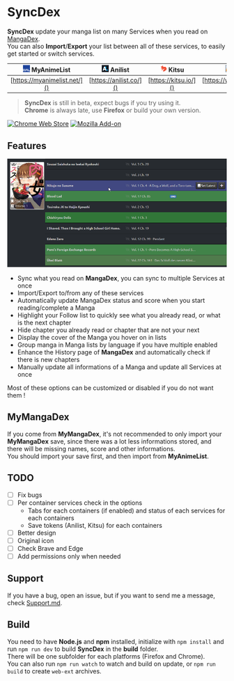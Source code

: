 # SyncDex

**SyncDex** update your manga list on many Services when you read on [MangaDex](https://mangadex.org/).  
You can also **Import**/**Export** your list between all of these services, to easily get started or switch services.

| ![MyAnimeList Icon](icons/mal.png) MyAnimeList | ![Anilist Icon](icons/al.png) Anilist | ![Kitsu Icon](icons/ku.png) Kitsu | ![MangaUpdates Icon](icons/mu.png) MangaUpdates | ![Anime Planet Icon](icons/ap.png) Anime Planet |
|:---:|:---:|:---:|:---:|:---:|
| [https://myanimelist.net/]() | [https://anilist.co/]() | [https://kitsu.io/]() | [https://www.mangaupdates.com/]() | [https://www.anime-planet.com/]() |

> **SyncDex** is still in beta, expect bugs if you try using it.  
> **Chrome** is always late, use **Firefox** or build your own version.

[![Chrome Web Store](https://img.shields.io/chrome-web-store/v/hdlogejanokfcmlbgfdcgnbnpmgdolaa?label=Chrome&logo=google%20chrome&style=for-the-badge)](https://chrome.google.com/webstore/detail/syncdex/hdlogejanokfcmlbgfdcgnbnpmgdolaa)
[![Mozilla Add-on](https://img.shields.io/amo/v/syncdex?label=Firefox&logo=firefox&style=for-the-badge)](https://addons.mozilla.org/en-US/firefox/addon/syncdex/)

## Features

<p align="center" width="100%">
	<img src="screenshots/HighlightPlusCoverPlusActions.png" alt="Follow list" />
</p>

* Sync what you read on **MangaDex**, you can sync to multiple Services at once
* Import/Export to/from any of these services
* Automatically update MangaDex status and score when you start reading/complete a Manga
* Highlight your Follow list to quickly see what you already read, or what is the next chapter
* Hide chapter you already read or chapter that are not your next
* Display the cover of the Manga you hover on in lists
* Group manga in Manga lists by language if you have multiple enabled
* Enhance the History page of **MangaDex** and automatically check if there is new chapters
* Manually update all informations of a Manga and update all Services at once

Most of these options can be customized or disabled if you do not want them !

## MyMangaDex

If you come from **MyMangaDex**, it's not recommended to only import your **MyMangaDex** save, since there was a lot less informations stored, and there will be missing names, score and other informations.  
You should import your save first, and then import from **MyAnimeList**.

## TODO

* [ ] Fix bugs
* [ ] Per container services check in the options
	* Tabs for each containers (if enabled) and status of each services for each containers
	* Save tokens (Anilist, Kitsu) for each containers
* [ ] Better design
* [ ] Original icon
* [ ] Check Brave and Edge
* [ ] Add permissions only when needed

## Support

If you have a bug, open an issue, but if you want to send me a message, check [Support.md](SUPPORT.md).

## Build

You need to have **Node.js** and **npm** installed, initialize with ``npm install`` and run ``npm run dev`` to build **SyncDex** in the **build** folder.  
There will be one subfolder for each platforms (Firefox and Chrome).  
You can also run ``npm run watch`` to watch and build on update, or ``npm run build`` to create ``web-ext`` archives.
